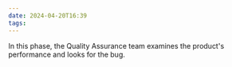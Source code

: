 ```yaml
---
date: 2024-04-20T16:39
tags: 
---
```

In this phase, the Quality Assurance team examines the product's performance and looks for the bug.